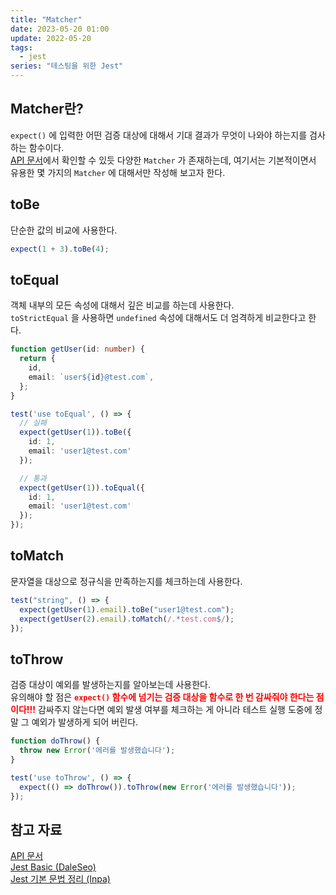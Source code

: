 ```yaml
---
title: "Matcher"
date: 2023-05-20 01:00
update: 2022-05-20
tags:
  - jest
series: "테스팅을 위한 Jest"
---
```


## Matcher란?
`expect()` 에 입력한 어떤 검증 대상에 대해서 기대 결과가 무엇이 나와야 하는지를 검사하는 함수이다.  
[API 문서](https://jestjs.io/docs/expect#matchers)에서 확인할 수 있듯 다양한 `Matcher` 가 존재하는데, 여기서는 기본적이면서 유용한 몇 가지의 `Matcher` 에 대해서만 작성해 보고자 한다.

## toBe
단순한 값의 비교에 사용한다.
```ts
expect(1 + 3).toBe(4);
```

## toEqual
객체 내부의 모든 속성에 대해서 깊은 비교를 하는데 사용한다.  
`toStrictEqual` 을 사용하면 `undefined` 속성에 대해서도 더 엄격하게 비교한다고 한다.

```ts
function getUser(id: number) {
  return {
    id,
    email: `user${id}@test.com`,
  };
}

test('use toEqual', () => {
  // 실패
  expect(getUser(1)).toBe({
    id: 1,
    email: 'user1@test.com'
  });

  // 통과
  expect(getUser(1)).toEqual({
    id: 1,
    email: 'user1@test.com'
  });
});
```

## toMatch
문자열을 대상으로 정규식을 만족하는지를 체크하는데 사용한다.
```ts
test("string", () => {
  expect(getUser(1).email).toBe("user1@test.com");
  expect(getUser(2).email).toMatch(/.*test.com$/);
});
```

## toThrow
검증 대상이 예외를 발생하는지를 알아보는데 사용한다.  
유의해야 할 점은 <b style="color: red">**`expect()` 함수에 넘기는 검증 대상을 함수로 한 번 감싸줘야 한다는 점이다!!!**</b> 감싸주지 않는다면 예외 발생 여부를 체크하는 게 아니라 테스트 실행 도중에 정말 그 예외가 발생하게 되어 버린다.

```ts
function doThrow() {
  throw new Error('에러를 발생했습니다');
}

test('use toThrow', () => {
  expect(() => doThrow()).toThrow(new Error('에러를 발생했습니다'));
});
```

## 참고 자료
[API 문서](https://jestjs.io/docs/expect#matchers)  
[Jest Basic (DaleSeo)](https://www.daleseo.com/jest-basic/)  
[Jest 기본 문법 정리 (Inpa)](https://inpa.tistory.com/entry/JEST-%F0%9F%93%9A-jest-%EA%B8%B0%EB%B3%B8-%EB%AC%B8%EB%B2%95-%EC%A0%95%EB%A6%AC)  